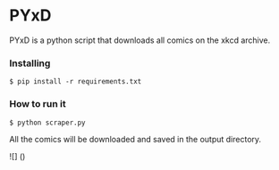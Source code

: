 # PYxD

PYxD is a python script that downloads all comics on the xkcd archive. 

### Installing

```
$ pip install -r requirements.txt
```

### How to run it

```
$ python scraper.py
```

All the comics will be downloaded and saved in the output directory.

![]
()